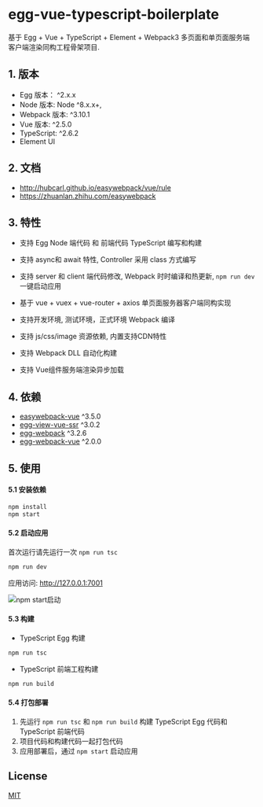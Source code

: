 # egg-vue-typescript-boilerplate

基于 Egg + Vue + TypeScript + Element + Webpack3 多页面和单页面服务端客户端渲染同构工程骨架项目.

## 1. 版本

- Egg 版本： ^2.x.x
- Node 版本: Node ^8.x.x+,
- Webpack 版本: ^3.10.1
- Vue 版本: ^2.5.0
- TypeScript: ^2.6.2
- Element UI

## 2. 文档

- http://hubcarl.github.io/easywebpack/vue/rule
- https://zhuanlan.zhihu.com/easywebpack


## 3. 特性

- 支持 Egg Node 端代码 和 前端代码 TypeScript 编写和构建

- 支持 async和 await 特性, Controller 采用 class 方式编写

- 支持 server 和 client 端代码修改, Webpack 时时编译和热更新, `npm run dev` 一键启动应用

- 基于 vue + vuex + vue-router + axios 单页面服务器客户端同构实现

- 支持开发环境, 测试环境，正式环境 Webpack 编译

- 支持 js/css/image 资源依赖, 内置支持CDN特性

- 支持 Webpack DLL 自动化构建

- 支持 Vue组件服务端渲染异步加载
 

## 4. 依赖

- [easywebpack-vue](https://github.com/hubcarl/easywebpack) ^3.5.0
- [egg-view-vue-ssr](https://github.com/hubcarl/egg-view-vue-ssr) ^3.0.2
- [egg-webpack](https://github.com/hubcarl/egg-webpack) ^3.2.6
- [egg-webpack-vue](https://github.com/hubcarl/egg-webpack-vue) ^2.0.0

## 5. 使用

#### 5.1 安装依赖

```bash
npm install
npm start
```

#### 5.2 启动应用

首次运行请先运行一次 `npm run tsc`

```bash
npm run dev
```

应用访问: http://127.0.0.1:7001

![npm start启动](https://github.com/hubcarl/egg-vue-webpack-boilerplate/blob/master/docs/images/webpack-build.png)


#### 5.3 构建

- TypeScript Egg 构建

```bash
npm run tsc
```

- TypeScript 前端工程构建

```bash
npm run build
```

#### 5.4 打包部署

1. 先运行 `npm run tsc` 和 `npm run build` 构建 TypeScript Egg 代码和 TypeScript 前端代码
2. 项目代码和构建代码一起打包代码
3. 应用部署后，通过 `npm start` 启动应用


## License

[MIT](LICENSE)
